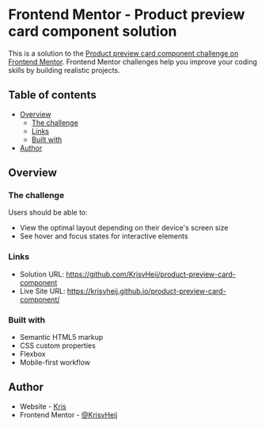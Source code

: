 # Frontend Mentor - Product preview card component solution

This is a solution to the [Product preview card component challenge on Frontend Mentor](https://www.frontendmentor.io/challenges/product-preview-card-component-GO7UmttRfa). Frontend Mentor challenges help you improve your coding skills by building realistic projects.

## Table of contents

- [Overview](#overview)
  - [The challenge](#the-challenge)
  - [Links](#links)
  - [Built with](#built-with)
- [Author](#author)

## Overview

### The challenge

Users should be able to:

- View the optimal layout depending on their device's screen size
- See hover and focus states for interactive elements

### Links

- Solution URL: https://github.com/KrisvHeij/product-preview-card-component
- Live Site URL: https://krisvheij.github.io/product-preview-card-component/

### Built with

- Semantic HTML5 markup
- CSS custom properties
- Flexbox
- Mobile-first workflow

## Author

- Website - [Kris](https://github.com/KrisvHeij)
- Frontend Mentor - [@KrisvHeij](https://www.frontendmentor.io/profile/KrisvHeij)
